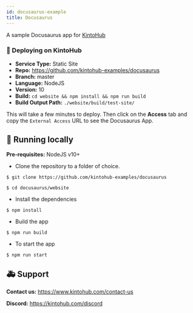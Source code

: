 ```yaml
---
id: docusaurus-example
title: Docusaurus
---
```


A sample Docusaurus app for [KintoHub](https://kintohub.com)

### :rocket: Deploying on KintoHub

- **Service Type:** Static Site
- **Repo:** https://github.com/kintohub-examples/docusaurus
- **Branch:** master
- **Language:** NodeJS
- **Version:** 10
- **Build:** `cd website && npm install && npm run build`
- **Build Output Path:** `./website/build/test-site/`

This will take a few minutes to deploy. Then click on the **Access** tab and copy the `External Access` URL to see the Docusaurus App.

## :hammer: Running locally

**Pre-requisites:** NodeJS v10+

- Clone the repository to a folder of choice.

```
$ git clone https://github.com/kintohub-examples/docusaurus

$ cd docusaurus/website
```

- Install the dependencies

```
$ npm install
```
- Build the app

```
$ npm run build
```

- To start the app

```
$ npm run start
```


## :ambulance: Support

**Contact us:** https://www.kintohub.com/contact-us

**Discord:** https://kintohub.com/discord
